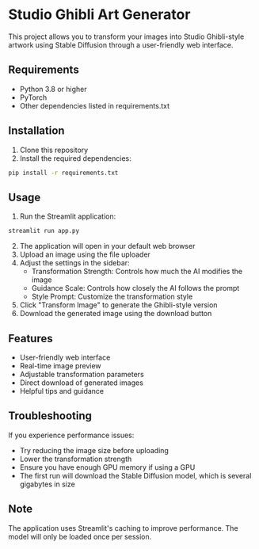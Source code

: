# Studio Ghibli Art Generator

This project allows you to transform your images into Studio Ghibli-style artwork using Stable Diffusion through a user-friendly web interface.

## Requirements

- Python 3.8 or higher
- PyTorch
- Other dependencies listed in requirements.txt

## Installation

1. Clone this repository
2. Install the required dependencies:
```bash
pip install -r requirements.txt
```

## Usage

1. Run the Streamlit application:
```bash
streamlit run app.py
```

2. The application will open in your default web browser
3. Upload an image using the file uploader
4. Adjust the settings in the sidebar:
   - Transformation Strength: Controls how much the AI modifies the image
   - Guidance Scale: Controls how closely the AI follows the prompt
   - Style Prompt: Customize the transformation style
5. Click "Transform Image" to generate the Ghibli-style version
6. Download the generated image using the download button

## Features

- User-friendly web interface
- Real-time image preview
- Adjustable transformation parameters
- Direct download of generated images
- Helpful tips and guidance

## Troubleshooting

If you experience performance issues:
- Try reducing the image size before uploading
- Lower the transformation strength
- Ensure you have enough GPU memory if using a GPU
- The first run will download the Stable Diffusion model, which is several gigabytes in size

## Note

The application uses Streamlit's caching to improve performance. The model will only be loaded once per session. 